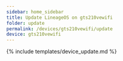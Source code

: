 ```yaml
---
sidebar: home_sidebar
title: Update LineageOS on gts210vewifi
folder: update
permalink: /devices/gts210vewifi/update
device: gts210vewifi
---
```

{% include templates/device_update.md %}

